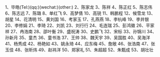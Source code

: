 1、毕皓(Tel:)(qq:)(wechat:)(other:)
2、陈家龙
3、陈祥
4、陈正红
5、陈志伟
6、陈志远
7、陈璐
8、单红飞
9、高梦倩
10、高锐
11、韩鹏程
12、候雪龙
13、胡星
14、花清明
15、黄刘国
16、考家玉
17、孔燕燕
18、李杭峰
19、李井银
20、李修娟
21、李琦
22、刘凯
23、刘行行
24、毛连瑞
25、彭鸿徽
26、平家祥
27、冉浩南
28、邵叶衡
29、盛祝涛
30、史鹏飞
32、宋标
33、孙锦川
34、孙新月
35、童杰
36、童书浩
37、王帅
38、魏天宇
39、吴国胜
40、吴海洋
41、杨秀成
42、杨艳如
43、姚永琦
44、应东梅
45、詹敞
46、张浩南
47、张玉佳
48、张昕炜
49、赵祎洋
50、郑家礼
51、朱超超
52、朱甄成
53、胡壮壮

